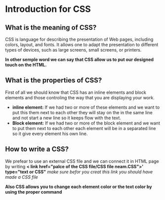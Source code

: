 # Introduction for CSS
## What is the meaning of CSS?
CSS is language for describing the presentation of Web pages, including colors, layout, and fonts. It allows one to adapt the presentation to different types of devices, such as large screens, small screens, or printers.

**In other semple word we can say that CSS allow us to put our designed touch on the HTML.** 

## What is the properties of CSS?
First of all we should know that CSS has an inline elements and block elements and those controling the way that you are displaying your work.
* **inline element:**
If we had two or more of these elements and we want to put this them next to each other they will stay on the in the same line and not start a new  line so it keeps flow with the text.
* **Block element:**
If we had two or more of the block element and we want to put them next to each other each element will be in a separated line so it give every element his own line.

## How to write a CSS?
We prefear to use an external CSS file and we can connect it in HTML page by writing **< link href="palce of the CSS file/CSS file neam.CSS">' type="text or CSS"**
*make sure befor you creat this link you should have made a CSS file* 

**Also CSS allows you to change each element color or the text color by using the proper command**